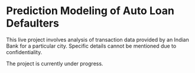 # Prediction Modeling of Auto Loan Defaulters

This live project involves analysis of transaction data provided by an Indian Bank for a particular city. Specific details cannot be mentioned due to confidentiality.

The project is currently under progress.
